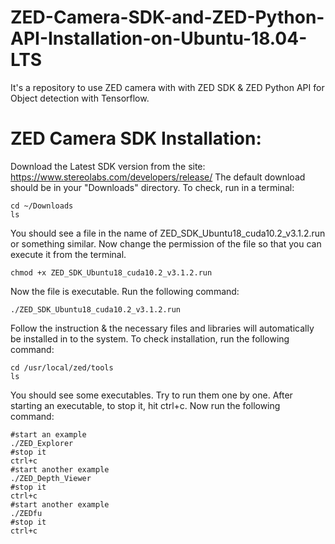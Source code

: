 # ZED-Camera-SDK-and-ZED-Python-API-Installation-on-Ubuntu-18.04-LTS
It's a repository to use ZED camera with with ZED SDK &amp; ZED Python API for Object detection with Tensorflow.
# ZED Camera SDK Installation:
Download the Latest SDK version from the site: https://www.stereolabs.com/developers/release/
The default download should be in your "Downloads" directory. To check, run in a terminal:
```
cd ~/Downloads
ls
```
You should see a file in the name of ZED_SDK_Ubuntu18_cuda10.2_v3.1.2.run or something similar. Now change the permission of the file so that you can execute it from the terminal.
```
chmod +x ZED_SDK_Ubuntu18_cuda10.2_v3.1.2.run
```
Now the file is executable. Run the following command:
```
./ZED_SDK_Ubuntu18_cuda10.2_v3.1.2.run
```
Follow the instruction & the necessary files and libraries will automatically be installed in to the system. To check installation, run the following command:
```
cd /usr/local/zed/tools
ls
```
You should see some executables. Try to run them one by one. After starting an executable, to stop it, hit ctrl+c. Now run the following command:
```
#start an example
./ZED_Explorer
#stop it
ctrl+c
#start another example
./ZED_Depth_Viewer
#stop it
ctrl+c
#start another example
./ZEDfu
#stop it
ctrl+c
```

